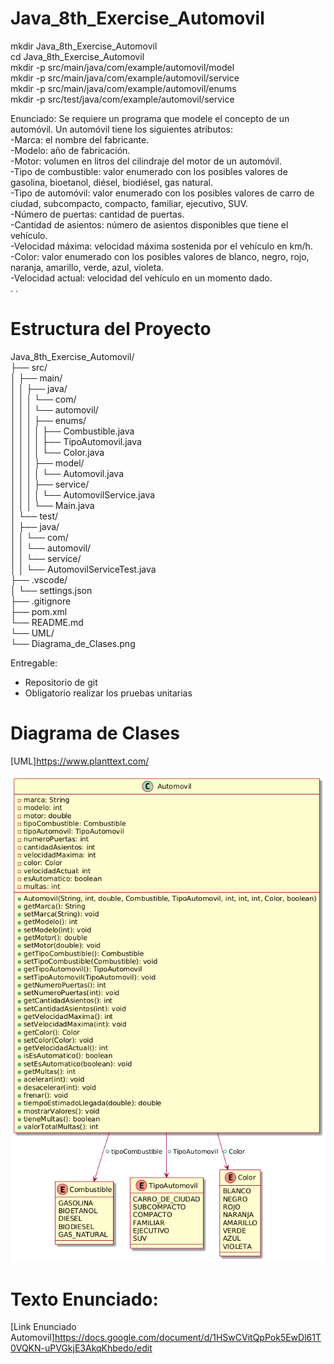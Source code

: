 # Java_8th_Exercise_Automovil

mkdir Java_8th_Exercise_Automovil<br>
cd Java_8th_Exercise_Automovil<br>
mkdir -p src/main/java/com/example/automovil/model<br>
mkdir -p src/main/java/com/example/automovil/service<br>
mkdir -p src/main/java/com/example/automovil/enums<br>
mkdir -p src/test/java/com/example/automovil/service<br>

Enunciado:
Se requiere un programa que modele el concepto de un automóvil. Un automóvil tiene los siguientes atributos:<br>
-Marca: el nombre del fabricante.<br>
-Modelo: año de fabricación.<br>
-Motor: volumen en litros del cilindraje del motor de un automóvil.<br>
-Tipo de combustible: valor enumerado con los posibles valores de gasolina, bioetanol, diésel, biodiésel, gas natural.<br>
-Tipo de automóvil: valor enumerado con los posibles valores de carro de ciudad, subcompacto, compacto, familiar, ejecutivo, SUV.<br>
-Número de puertas: cantidad de puertas.<br>
-Cantidad de asientos: número de asientos disponibles que tiene el vehículo.<br>
-Velocidad máxima: velocidad máxima sostenida por el vehículo en km/h.<br>
-Color: valor enumerado con los posibles valores de blanco, negro, rojo, naranja, amarillo, verde, azul, violeta.<br>
-Velocidad actual: velocidad del vehículo en un momento dado.<br>
.
.

# Estructura del Proyecto
Java_8th_Exercise_Automovil/<br>
├── src/<br>
│   ├── main/<br>
│   │   ├── java/<br>
│   │   │   └── com/<br>
│   │   │       └── automovil/<br>
│   │   │           ├── enums/<br>
│   │   │           │   ├── Combustible.java<br>
│   │   │           │   ├── TipoAutomovil.java<br>
│   │   │           │   └── Color.java<br>
│   │   │           ├── model/<br>
│   │   │           │   └── Automovil.java<br>
│   │   │           ├── service/<br>
│   │   │           │   └── AutomovilService.java<br>
│   │   │           └── Main.java<br>
│   └── test/<br>
│       ├── java/<br>
│       │   └── com/<br>
│       │       └── automovil/<br>
│       │           └── service/<br>
│       │               └── AutomovilServiceTest.java<br>
├── .vscode/<br>
│   └── settings.json<br>
├── .gitignore<br>
├── pom.xml<br>
└── README.md<br>
└── UML/<br>
    └── Diagrama_de_Clases.png<br>

Entregable:
- Repositorio de git
- Obligatorio realizar los pruebas unitarias

# Diagrama de Clases
[UML]https://www.planttext.com/

![Diagrama de Clases](UML/Diagrama_de_Clases.png)

# Texto Enunciado:
[Link Enunciado Automovil]https://docs.google.com/document/d/1HSwCVitQpPok5EwDl61T0VQKN-uPVGkjE3AkqKhbedo/edit